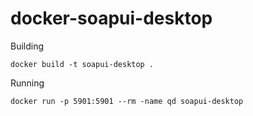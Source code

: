docker-soapui-desktop
=====================
Building

```docker build -t soapui-desktop .```

Running

```docker run -p 5901:5901 --rm -name qd soapui-desktop```

